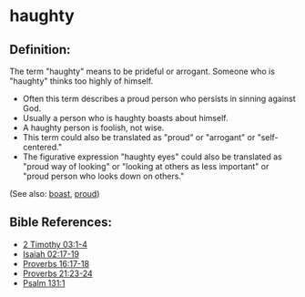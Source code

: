# haughty #

## Definition: ##

The term "haughty" means to be prideful or arrogant. Someone who is "haughty" thinks too highly of himself.

* Often this term describes a proud person who persists in sinning against God.
* Usually a person who is haughty boasts about himself.
* A haughty person is foolish, not wise.
* This term could also be translated as "proud" or "arrogant" or "self-centered."
* The figurative expression "haughty eyes" could also be translated as "proud way of looking" or "looking at others as less important" or "proud person who looks down on others."

(See also: [boast](../kt/boast.md), [proud](../other/proud.md))

## Bible References: ##

* [2 Timothy 03:1-4](en/tn/2ti/help/03/01)
* [Isaiah 02:17-19](en/tn/isa/help/02/17)
* [Proverbs 16:17-18](en/tn/pro/help/16/17)
* [Proverbs 21:23-24](en/tn/pro/help/21/23)
* [Psalm 131:1](en/tn/psa/help/131/01)